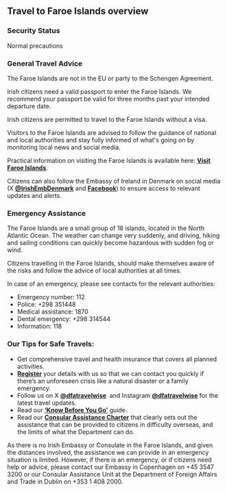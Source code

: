 ## Travel to Faroe Islands overview

### **Security Status**

Normal precautions

### **General Travel Advice**

The Faroe Islands are not in the EU or party to the Schengen Agreement.

Irish citizens need a valid passport to enter the Faroe Islands. We recommend your passport be valid for three months past your intended departure date.

Irish citizens are permitted to travel to the Faroe Islands without a visa.

Visitors to the Faroe Islands are advised to follow the guidance of national and local authorities and stay fully informed of what's going on by monitoring local news and social media.

Practical information on visiting the Faroe Islands is available here: [**Visit Faroe Islands**](https://visitfaroeislands.com/en).

Citizens can also follow the Embassy of Ireland in Denmark on social media (X [**@IrishEmbDenmark**](https://twitter.com/IrlEmbDenmark) and [**Facebook**](https://www.facebook.com/IrishEmbassyDenmark/)) to ensure access to relevant updates and alerts.

### **Emergency Assistance**

The Faroe Islands are a small group of 18 islands, located in the North Atlantic Ocean. The weather can change very suddenly, and driving, hiking and sailing conditions can quickly become hazardous with sudden fog or wind.

Citizens travelling in the Faroe Islands, should make themselves aware of the risks and follow the advice of local authorities at all times.

In case of an emergency, please see contacts for the relevant authorities:

* Emergency number: 112
* Police: +298 351448
* Medical assistance: 1870
* Dental emergency: +298 314544
* Information: 118

### **Our Tips for Safe Travels:**

* Get comprehensive travel and health insurance that covers all planned activities.
* [**Register**](/en/dfa/overseas-travel/citizens-registration/) your details with us so that we can contact you quickly if there’s an unforeseen crisis like a natural disaster or a family emergency.
* Follow us on X [**@dfatravelwise**](https://www.twitter.com/DFATravelWise)  and Instagram [**@dfatravelwise**](https://www.instagram.com/dfatravelwise/) for the latest travel updates.
* Read our [**‘Know Before You Go’**](/en/dfa/overseas-travel/know-before-you-go-/) guide.
* Read our [**Consular Assistance Charter**](https://www.ireland.ie/en/dfa/overseas-travel/assistance-abroad/consular-assistance-charter/) that clearly sets out the assistance that can be provided to citizens in difficulty overseas, and the limits of what the Department can do.

As there is no Irish Embassy or Consulate in the Faroe Islands, and given the distances involved, the assistance we can provide in an emergency situation is limited. However, if there is an emergency, or if citizens need help or advice, please contact our Embassy in Copenhagen on +45 3547 3200 or our Consular Assistance Unit at the Department of Foreign Affairs and Trade in Dublin on +353 1 408 2000.